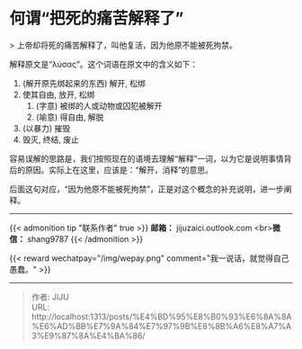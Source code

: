 # 何谓“把死的痛苦解释了”

&gt; 上帝却将死的痛苦解释了，叫他复活，因为他原不能被死拘禁。

解释原文是“λύσας”。这个词语在原文中的含义如下：
1) (解开原先绑起来的东西) 解开, 松绑 
2) 使其自由, 放开, 松绑 
	1)  (字意) 被绑的人或动物或囚犯被解开 
	2)  (喻意) 得自由, 解脱 
3) (以暴力) 摧毁 
4) 毁灭, 终结, 废止

容易误解的思路是，我们按照现在的语境去理解“解释”一词，以为它是说明事情背后的原因。实际上在这里，应该是：“解开，消释”的意思。

后面这句对应，“因为他原不能被死拘禁”，正是对这个概念的补充说明，进一步阐释。





----
{{&lt; admonition tip &#34;联系作者&#34; true &gt;}}
**邮箱：** jijuzaici.outlook.com
&lt;br&gt;**微信：** shang9787
{{&lt; /admonition &gt;}}

{{&lt; reward wechatpay=&#34;/img/wepay.png&#34; comment=&#34;我一说话，就觉得自己愚蠢。&#34; &gt;}}


---

> 作者: JIJU  
> URL: http://localhost:1313/posts/%E4%BD%95%E8%B0%93%E6%8A%8A%E6%AD%BB%E7%9A%84%E7%97%9B%E8%8B%A6%E8%A7%A3%E9%87%8A%E4%BA%86/  

